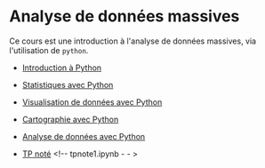 # Analyse de données massives

Ce cours est une introduction à l'analyse de données massives, via l'utilisation de `python`.

- [Introduction à Python](seance1-intro.html)
- [Statistiques avec Python](seance2-stats.html)

- [Visualisation de données avec Python](seance3-visualisation.html)
- [Cartographie avec Python](seance4-cartographie.html)

- [Analyse de données avec Python](seance5-analyse.html)
- [TP noté]() <!-- tpnote1.ipynb - - >

<!--
- [Introduction à MongoDB](https://fxjollois.github.io/cours-2019-2020/m1--add-massives/seance6-slides.html)
    - [Connexion à MongoDB, sous Python](seance6-mongodb.ipynb)
- [TP noté]() <!-- tpnote2.ipynb - - >
- [Données du projet](seance7-donnees-projet.ipynb)
- [Travail à rendre](sujet-projet.ipynb)
	- [Aide avec fichier GeoJSON](donnees-projet-aide.ipynb)

